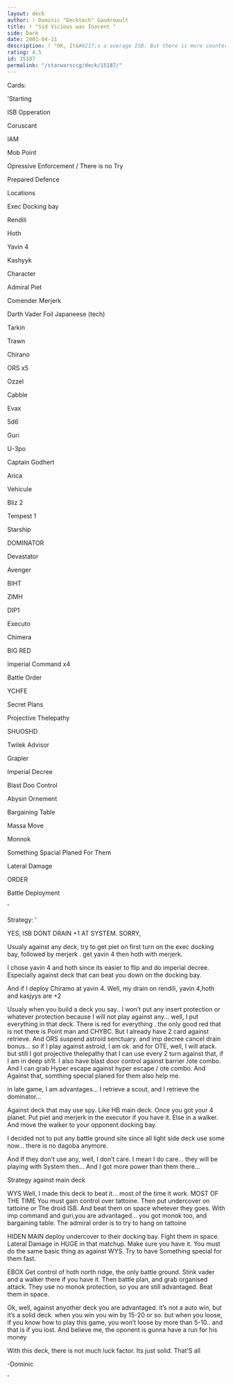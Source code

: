 ```yaml
---
layout: deck
author: ! Dominic "Decktech" Gaudreault
title: ! "Sid Vicious was Inocent "
side: Dark
date: 2001-04-11
description: ! "OK, It&#8217;s a average ISB. But there is more counter-defensive that in any usual ISB deck."
rating: 4.5
id: 15187
permalink: "/starwarsccg/deck/15187/"
---
```

Cards: 

'Starting


ISB Opperation

Coruscant

IAM

Mob Point

Opressive Enforcement / There is no Try

Prepared Defence


Locations


Exec Docking bay

Rendili

Hoth

Yavin 4

Kashyyk


Character


Admiral Piet

Comender Merjerk

Darth Vader Foil Japaneese (tech)

Tarkin

Trawn

Chirano

ORS x5

Ozzel

Cabble

Evax

5d6

Guri

U-3po

Captain Godhert

Arica


Vehicule


Bliz 2

Tempest 1


Starship


DOMINATOR

Devastator

Avenger

BIHT

ZIMH

DIP1

Executo

Chimera


BIG RED 


Imperial Command x4

Battle Order

YCHFE

Secret Plans

Projective Thelepathy

SHUOSHD

Twilek Advisor

Grapler

Imperial Decree

Blast Doo Control

Abysin Ornement

Bargaining Table

Massa Move

Monnok

Something Spacial Planed For Them

Lateral Damage


ORDER


Battle Deployment

'

Strategy: '

YES, ISB DONT DRAIN +1 AT SYSTEM. SORRY, 


Usualy against any deck, try to get piet on first turn on the exec docking bay, followed by merjerk . get yavin 4 then hoth with merjerk.


I chose yavin 4 and hoth since its easier to flip and do imperial decree. Especially against deck that can beat you down on the docking bay.


And if I deploy Chiramo at yavin 4. Well, my drain on rendili, yavin 4,hoth and kasjyys are +2


Usualy when you build a deck you say.. I won’t put any insert protection or whatever protection because I will not play against any... well, I put everything in that deck. There is red for everything . the only good red that is not there is Point man and CHYBC. But I already have 2 card against retrieve. And ORS suspend astroid senctuary. and imp decree cancel drain bonus... so if I play against astroid, I am ok. and for OTE, well, I will atack. but still I got projective thelepathy that I can use every 2 turn against that, if I am in deep sh1t. I also have blast door control against barrier /ote combo. And I can grab Hyper escape against hyper escape / ote combo. And Against that, somthing special planed for them also help me.


in late game, I am advantages... I retrieve a scout, and I retrieve the dominator...


Against deck that may use spy. Like HB main deck. Once you got your 4 planet. Put piet and merjerk in  the executor if you have it. Else in a walker. And move the walker to your opponent docking bay.


I decided not to put any battle ground site since all light side deck use some now... there is no dagoba anymore.


And If they don’t use any, well, I don’t care. I mean I do care... they will be playing with System then... And I got more power than them there...



Strategy against main deck


WYS  Well, I made this deck to beat it... most of the time it work. MOST OF THE TIME  You must gain control over tattoine. Then put undercover on tattoine or The droid ISB. And beat them on space whetever they goes. With imp command and guri,you are advantaged... you got monok too, and bargaining table. The admiral order is to try to hang on tattoine


HIDEN MAIN deploy undercover to their docking bay. Fight them in space. Lateral Damage in HUGE in that matchup. Make sure you have it. You must do the same basic thing as against WYS. Try to have Something special for them fast. 


EBOX Get control of hoth north ridge, the only battle ground. Stink vader and a walker there if you have it. Then battle plan, and grab organised attack. They use no monok protection, so you are still  advantaged. Beat them in space.


Ok, well, against anyother deck you are advantaged. it’s not a auto win, but it’s a solid deck. when you win you win by 15-20 or so. but when you loose, if you know how to play this game, you won’t loose by more than 5-10.. and that is if you lost. And believe me, the oponent is gunna have a run for his money 


With this deck, there is not much luck factor. Its just solid. That’S all


-Dominic

'
